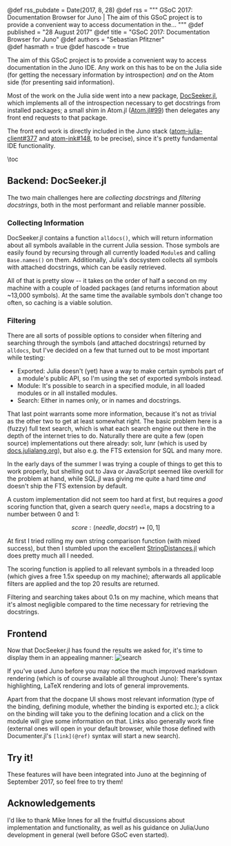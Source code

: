 @def rss_pubdate = Date(2017, 8, 28)
@def rss = """ GSoC 2017: Documentation Browser for Juno | The aim of this GSoC project is to provide a convenient way to access documentation in the... """
@def published = "28 August 2017"
@def title = "GSoC 2017: Documentation Browser for Juno"
@def authors = "Sebastian Pfitzner"  
@def hasmath = true
@def hascode = true

The aim of this GSoC project is to provide a convenient way to access documentation in the
Juno IDE. Any work on this has to be on the Julia side (for getting the necessary
information by introspection) *and* on the Atom side (for presenting said information).

Most of the work on the Julia side went into a new package, [DocSeeker.jl](https://github.com/pfitzseb/DocSeeker.jl),
which implements all of the introspection necessary to get docstrings from installed packages;
a small shim in Atom.jl ([Atom.jl#99](https://github.com/JunoLab/Atom.jl/pull/99)) then
delegates any front end requests to that package.

The front end work is directly included in the Juno stack ([atom-julia-client#377](https://github.com/JunoLab/atom-julia-client/pull/377)
and [atom-ink#148](https://github.com/JunoLab/atom-ink/pull/148), to be precise), since it's pretty
fundamental IDE functionality.

\toc

## Backend: DocSeeker.jl
The two main challenges here are *collecting docstrings* and *filtering docstrings*, both in
the most performant and reliable manner possible.

### Collecting Information
DocSeeker.jl contains a function `alldocs()`, which will return information about all
symbols available in the current Julia session. Those symbols are easily found by recursing
through all currently loaded `Module`s and calling `Base.names()` on them. Additionally,
Julia's docsystem collects all symbols with attached docstrings, which can be easily retrieved.

All of that is pretty slow -- it takes on the order of half a second on my machine with a
couple of loaded packages (and returns information about ~13,000 symbols). At the same time
the available symbols don't change too often, so caching is a viable solution.

### Filtering
There are all sorts of possible options to consider when filtering and searching through the
symbols (and attached docstrings) returned by `alldocs`, but I've decided on a few that
turned out to be most important while testing:

<!-- don't use newlines in bulleted paragaphs ... -->
  - Exported: Julia doesn't (yet) have a way to make certain symbols part of a module's public API, so I'm using the set of exported symbols instead.
  - Module: It's possible to search in a specified module, in all loaded modules or in all installed modules.
  - Search: Either in names only, or in names and docstrings.

That last point warrants some more information, because it's not as trivial as the other two
to get at least somewhat right. The basic problem here is a (fuzzy) full text search, which
is what each search engine out there in the depth of the internet tries to do. Naturally
there are quite a few (open source) implementations out there already: solr, lunr (which is
used by [docs.julialang.org](https://docs.julialang.org)), but also e.g. the FTS extension
for SQL and many more.

In the early days of the summer I was trying a couple of things to get this to work properly,
but shelling out to Java or JavaScript seemed like overkill for the problem at hand, while
SQL.jl was giving me quite a hard time *and* doesn't ship the FTS extension by default.

A custom implementation did not seem too hard at first, but requires a *good* scoring function
that, given a search query `needle`, maps a docstring to a number between 0 and 1:

$$ score: (needle, \, docstr) \mapsto [0, 1] $$

At first I tried rolling my own string comparison function (with mixed success), but then I
stumbled upon the excellent [StringDistances.jl](https://github.com/matthieugomez/StringDistances.jl) which does pretty much all I needed.

The scoring function is applied to all relevant symbols in a threaded loop (which gives a
free 1.5x speedup on my machine); afterwards all applicable filters are applied and the top
20 results are returned.

Filtering and searching takes about 0.1s on my machine, which means that it's almost negligible
compared to the time necessary for retrieving the docstrings.

## Frontend
Now that DocSeeker.jl has found the results we asked for, it's time to display them in an
appealing manner:
![search](/assets/images/blog/2017-08-28-gsoc-docs-in-juno/search.png)

If you've used Juno before you may notice the much improved markdown rendering (which is of
course available all throughout Juno): There's syntax highlighting, LaTeX rendering and lots
of general improvements.

Apart from that the docpane UI shows most relevant information (type of the binding, defining
module, whether the binding is exported etc.); a click on the binding will take you to the
defining location and a click on the module will give some information on that. Links also
generally work fine (external ones will open in your default browser, while those defined with
Documenter.jl's `[link](@ref)` syntax will start a new search).

## Try it!
These features will have been integrated into Juno at the beginning of September 2017, so feel
free to try them!

## Acknowledgements
I'd like to thank Mike Innes for all the fruitful discussions about implementation and
functionality, as well as his guidance on Julia/Juno development in general (well before
GSoC even started).

